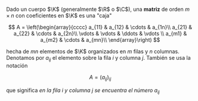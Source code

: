 Dado un cuerpo $\K$ (generalmente $\R$ o $\C$), una **matriz** de orden $m\times n$ con coeficientes en $\K$ es una "caja" 

$$
A =
\left(\begin{array}{cccc}
a_{11} & a_{12} & \cdots  & a_{1n}\\
a_{21} & a_{22} & \cdots  & a_{2n}\\
\vdots  & \vdots  & \ddots  & \vdots \\
a_{m1} & a_{m2} & \cdots  & a_{mn}\\
\end{array}\right)
$$

hecha de $mn$ elementos de $\K$ organizados en $m$ filas y $n$ columnas. Denotamos por $a_{ij}$ el elemento sobre la fila $i$ y columna $j$. También se usa la notación

$$A=(a_{ij})_{ij}$$

que significa _en la fila $i$ y columna $j$ se encuentra el número $a_{ij}$_